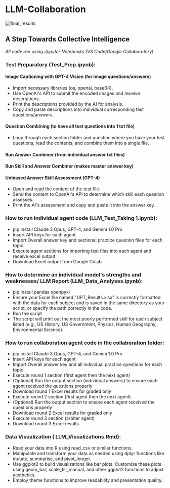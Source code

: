 # LLM-Collaboration

![final_results](https://github.com/user-attachments/assets/0bcd91b2-6e9d-4c1a-993a-d0496e79235c)

## A Step Towards Collective Intelligence

*All code ran using Jupyter Notebooks (VS Code/Google Collaboratory)*

### Test Preparatory (Test_Prep.ipynb):
#### Image Captioning with GPT-4 Vision (for image questions/answers)
- Import necessary libraries (os, openai, base64).
- Use OpenAI's API to submit the encoded images and receive descriptions.
- Print the descriptions provided by the AI for analysis.
- Copy and paste descriptions into individual corresponding test questions/answers.

#### Question Combining (to have all test questions into 1 txt file)
- Loop through each section folder and question where you have your test questions, read the contents, and combine them into a single file.

#### Run Answer Combiner (from individual answer txt files)

#### Run Skill and Answer Combiner (makes master answer key)

#### Unbiased Answer Skill Assessment (GPT-4)
- Open and read the content of the test file.
- Send the content to OpenAI's API to determine which skill each question assesses.
- Print the AI's assessment and copy and paste it into the answer key.

### How to run individual agent code (LLM_Test_Taking 1.ipynb):
- pip install Claude 3 Opus, GPT-4, and Gemini 1.0 Pro
- Insert API keys for each agent
- Import Overall answer key and sectional practice question files for each topic
- Execute agent sections for importing test files into each agent and receive excel output
- Download Excel output from Google Colab

### How to determine an individual model's strengths and weaknesses/ LLM Report (LLM_Data_Analyses.ipynb):
- pip install pandas openpyxl
- Ensure your Excel file named "GPT_Results.xlsx" is correctly formatted with the data for each subject and is saved in the same directory as your script, or specify the path correctly in the code.
- Run the script 
- The script will print out the most poorly performed skill for each subject listed (e.g., US History, US Government, Physics, Human Geography, Environmental Science).

### How to run collaboration agent code in the collaboration folder:
- pip install Claude 3 Opus, GPT-4, and Gemini 1.0 Pro
- Insert API keys for each agent
- Import Overall answer key and all individual practice questions for each topic
- Execute round 1 section (first agent then the next agent)
- (Optional) Run the output section (individual answers) to ensure each agent received the questions properly
- Download round 1 Excel results for graded only
- Execute round 2 section (first agent then the next agent)
- (Optional) Run the output section to ensure each agent received the questions properly
- Download round 2 Excel results for graded only
- Execute round 3 section (arbiter agent)
- Download round 3 Excel results

### Data Visualization ( LLM_Visualizations.Rmd):
- Read your data into R using read_csv or similar functions.
- Manipulate and transform your data as needed using dplyr functions like mutate, summarise, and pivot_longer.
- Use ggplot2 to build visualizations like bar plots. Customize these plots using geom_bar, scale_fill_manual, and other ggplot2 functions to adjust aesthetics.
- Employ theme functions to improve readability and presentation quality.

